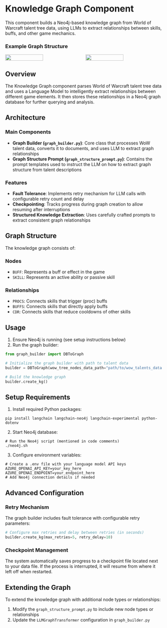 # Knowledge Graph Component

This component builds a Neo4j-based knowledge graph from World of Warcraft talent tree data, using LLMs to extract relationships between skills, buffs, and other game mechanics.

### Example Graph Structure
<div style="display: flex; justify-content: space-between;">
  <img src="https://github.com/user-attachments/assets/7b5a9924-29a5-4dd0-8021-975a0ef8183b" width="49%" />
  <img src="https://github.com/user-attachments/assets/0bfddaf4-db02-4c75-bc1f-54a44e7c1892" width="49%" />
</div>

## Overview

The Knowledge Graph component parses World of Warcraft talent tree data and uses a Language Model to intelligently extract relationships between different game elements. It then stores these relationships in a Neo4j graph database for further querying and analysis.

## Architecture

### Main Components

- **Graph Builder (`graph_builder.py`)**: Core class that processes WoW talent data, converts it to documents, and uses LLM to extract graph relationships
- **Graph Structure Prompt (`graph_structure_prompt.py`)**: Contains the prompt templates used to instruct the LLM on how to extract graph structure from talent descriptions

### Features

- **Fault Tolerance**: Implements retry mechanism for LLM calls with configurable retry count and delay
- **Checkpointing**: Tracks progress during graph creation to allow resuming after interruptions
- **Structured Knowledge Extraction**: Uses carefully crafted prompts to extract consistent graph relationships

## Graph Structure

The knowledge graph consists of:

### Nodes
- `BUFF`: Represents a buff or effect in the game
- `SKILL`: Represents an active ability or passive skill

### Relationships
- `PROCS`: Connects skills that trigger (proc) buffs
- `BUFFS`: Connects skills that directly apply buffs
- `CDR`: Connects skills that reduce cooldowns of other skills

## Usage

1. Ensure Neo4j is running (see setup instructions below)
2. Run the graph builder:

```python
from graph_builder import DBToGraph

# Initialize the graph builder with path to talent data
builder = DBToGraph(wow_tree_nodes_data_path="path/to/wow_talents_data.json")

# Build the knowledge graph
builder.create_kg()
```

## Setup Requirements

1. Install required Python packages:
```
pip install langchain langchain-neo4j langchain-experimental python-dotenv
```

2. Start Neo4j database:
```
# Run the Neo4j script (mentioned in code comments)
./neo4j.sh
```

3. Configure environment variables:
```
# Create a .env file with your language model API keys
AZURE_OPENAI_API_KEY=your_key_here
AZURE_OPENAI_ENDPOINT=your_endpoint_here
# Add Neo4j connection details if needed
```

## Advanced Configuration

### Retry Mechanism

The graph builder includes fault tolerance with configurable retry parameters:

```python
# Configure max retries and delay between retries (in seconds)
builder.create_kg(max_retries=5, retry_delay=10)
```

### Checkpoint Management

The system automatically saves progress to a checkpoint file located next to your data file. If the process is interrupted, it will resume from where it left off when restarted.

## Extending the Graph

To extend the knowledge graph with additional node types or relationships:

1. Modify the `graph_structure_prompt.py` to include new node types or relationships
2. Update the `LLMGraphTransformer` configuration in `graph_builder.py`
